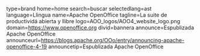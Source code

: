 type=brand
home=home
search=buscar
selectedlang=ast
language=Llingua
name=Apache OpenOffice
tagline=La suite de productividá abierta y llibre
logo=AOO_logos/AOO4_website_logo.png
domain=https://www.openoffice.org
divid=bannera
announce=Espublizada Apache OpenOffice
announceurl=https://blogs.apache.org/OOo/entry/announcing-apache-openoffice-4-19
announcetip=Espublizada Apache OpenOffice
~~~~~~
